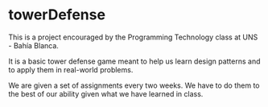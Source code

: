 # towerDefense

This is a project encouraged by the Programming Technology class at UNS - Bahía Blanca.

It is a basic tower defense game meant to help us learn design patterns and to apply them in real-world problems.

We are given a set of assignments every two weeks. We have to do them to the best of our ability given what we have learned in class.
